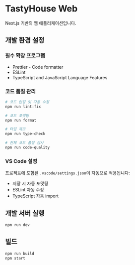 # TastyHouse Web

Next.js 기반의 웹 애플리케이션입니다.

## 개발 환경 설정

### 필수 확장 프로그램

- Prettier - Code formatter
- ESLint
- TypeScript and JavaScript Language Features

### 코드 품질 관리

```bash
# 코드 린팅 및 자동 수정
npm run lint:fix

# 코드 포맷팅
npm run format

# 타입 체크
npm run type-check

# 전체 코드 품질 검사
npm run code-quality
```

### VS Code 설정

프로젝트에 포함된 `.vscode/settings.json`이 자동으로 적용됩니다:

- 저장 시 자동 포맷팅
- ESLint 자동 수정
- TypeScript 자동 import

## 개발 서버 실행

```bash
npm run dev
```

## 빌드

```bash
npm run build
npm start
```
